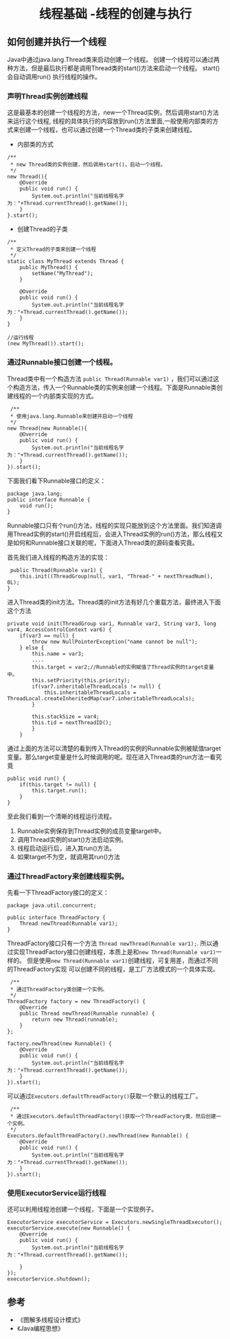 <h1 align="center" > 线程基础 -线程的创建与执行 </h1>

## 如何创建并执行一个线程

Java中通过java.lang.Thread类来启动创建一个线程。
创建一个线程可以通过两种方法，但是最后执行都是调用Thread类的start()方法来启动一个线程。 start()会自动调用run() 执行线程的操作。
        
### 声明Thread实例创建线程
 
这是最基本的创建一个线程的方法，new一个Thread实例，然后调用start()方法来运行这个线程,
线程的具体执行的内容放到run()方法里面,一般使用内部类的方式来创建一个线程，也可以通过创建一个Thread类的子类来创建线程。


* 内部类的方式
	  
```  
/**
 * new Thread类的实例创建，然后调用start()，启动一个线程。
 */
new Thread(){
    @Override
    public void run() {
        System.out.println("当前线程名字为："+Thread.currentThread().getName());
    }
}.start();

```	

* 创建Thread的子类


```
/**
 * 定义Thread的子类来创建一个线程
 */
static class MyThread extends Thread {
    public MyThread() {
        setName("MyThread");
    }

    @Override
    public void run() {
        System.out.println("当前线程名字为："+Thread.currentThread().getName());
    }
}

//运行线程
(new MyThread()).start();

```	
		 
### 通过Runnable接口创建一个线程。
     
Thread类中有一个构造方法 `public Thread(Runnable var1)` ，我们可以通过这个构造方法，传入一个Runnable类的实例来创建一个线程。下面是Runnable类创建线程的一个内部类实现的方式。

```
 /**
 * 使用java.lang.Runnable来创建并启动一个线程
 */
new Thread(new Runnable(){
    @Override
    public void run() {
        System.out.println("当前线程名字为："+Thread.currentThread().getName());
    }
}).start();
```

下面我们看下Runnable接口的定义：

```
package java.lang;
public interface Runnable {
    void run();
}
```

Runnable接口只有个run()方法，线程的实现只能放到这个方法里面。我们知道调用Thread实例的start()开启线程后，会进入Thread实例的run()方法，那么线程又是如何和Runnable接口关联的呢，下面进入Thread类的源码查看究竟。

首先我们进入线程的构造方法的实现：

```
 public Thread(Runnable var1) {
    this.init((ThreadGroup)null, var1, "Thread-" + nextThreadNum(), 0L);
}
```

进入Thread类的init方法。Thread类的init方法有好几个重载方法，最终进入下面这个方法


```
private void init(ThreadGroup var1, Runnable var2, String var3, long var4, AccessControlContext var6) {
    if(var3 == null) {
        throw new NullPointerException("name cannot be null");
    } else {
        this.name = var3;
        ....
        this.target = var2;//Runnable的实例赋值了Thread实例的target变量中。
        this.setPriority(this.priority);
        if(var7.inheritableThreadLocals != null) {
            this.inheritableThreadLocals = ThreadLocal.createInheritedMap(var7.inheritableThreadLocals);
        }

        this.stackSize = var4;
        this.tid = nextThreadID();
        }
    }
```

通过上面的方法可以清楚的看到传入Thread的实例的Runnable实例被赋值target变量。那么target变量是什么时候调用的呢。现在进入Thread类的run方法一看究竟


```
public void run() {
    if(this.target != null) {
        this.target.run();
    }
}
```

至此我们看到一个清晰的线程运行流程。
1. Runnable实例保存到Thread实例的成员变量target中。
2. 调用Thread实例的start()方法启动实例。
3. 线程启动运行后，进入其run()方法。
4. 如果target不为空，就调用其run()方法


### 通过ThreadFactory来创建线程实例。

先看一下ThreadFactory接口的定义：

```
package java.util.concurrent;

public interface ThreadFactory {
    Thread newThread(Runnable var1);
}

```

ThreadFactory接口只有一个方法 `Thread newThread(Runnable var1);`.
所以通过实现ThreadFactory接口创建线程，本质上是和`new Thread(Runnable var1)`一样的。
但是使用`new Thread(Runnable var1)`创建线程，可复用差，而通过不同的ThreadFactory实现
可以创建不同的线程，是工厂方法模式的一个具体实现。

```
 /**
 * 通过ThreadFactory类创建一个实例。
 */
ThreadFactory factory = new ThreadFactory() {
    @Override
    public Thread newThread(Runnable runnable) {
        return new Thread(runnable);
    }
};

factory.newThread(new Runnable() {
    @Override
    public void run() {
        System.out.println("当前线程名字为："+Thread.currentThread().getName());
    }
}).start();
```

可以通过`Executors.defaultThreadFactory()`获取一个默认的线程工厂。


```
 /**
 * 通过Executors.defaultThreadFactory()获取一个ThreadFactory类，然后创建一个实例。
 */
Executors.defaultThreadFactory().newThread(new Runnable() {
    @Override
    public void run() {
        System.out.println("当前线程名字为："+Thread.currentThread().getName());
    }
}).start();
```


### 使用ExecutorService运行线程

还可以利用线程池创建一个线程，下面是一个实现例子。

```
ExecutorService executorService = Executors.newSingleThreadExecutor();
executorService.execute(new Runnable() {
    @Override
    public void run() {
        System.out.println("当前线程名字为："+Thread.currentThread().getName());

    }
});
executorService.shutdown();
```

## 参考

* 《图解多线程设计模式》
* 《Java编程思想》

